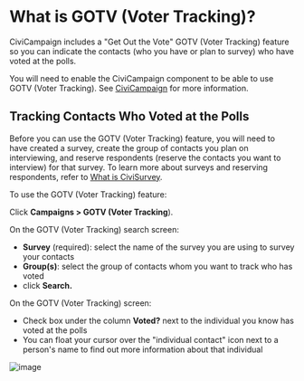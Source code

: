# What is GOTV (Voter Tracking)?

CiviCampaign includes a "Get Out the Vote" GOTV (Voter Tracking) feature
so you can indicate the contacts (who you have or plan to survey) who
have voted at the polls.

You will need to enable the CiviCampaign component to be able to use GOTV (Voter Tracking). See [CiviCampaign](/campaign/what-is-civicampaign.md) for more information.

## Tracking Contacts Who Voted at the Polls

Before you can use the GOTV (Voter Tracking) feature, you will need to have created a survey, create the group of contacts you plan on interviewing, and reserve respondents (reserve the contacts you want to interview) for that survey. To learn more about surveys and reserving respondents, refer to [What is CiviSurvey](/survey/what-is-civisurvey.md). 

To use the GOTV (Voter Tracking) feature:

Click **Campaigns > GOTV (Voter Tracking**).

On the GOTV (Voter Tracking) search screen:

-   **Survey** (required): select the name of the survey you are using
    to survey your contacts
-   **Group(s)**: select the group of contacts whom you want to track
    who has voted
-   click **Search.**

On the GOTV (Voter Tracking) screen:

-   Check box under the column **Voted?** next to the individual you
    know has voted at the polls
-   You can float your cursor over the "individual contact" icon next to
    a person's name to find out more information about that individual

![image](/img/GOTV%20tracking.jpg) 
